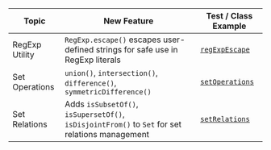 | Topic          | New Feature                                                                                     | Test / Class Example                         |
|----------------|-------------------------------------------------------------------------------------------------|----------------------------------------------|
| RegExp Utility | `RegExp.escape()` escapes user-defined strings for safe use in RegExp literals                  | [`regExpEscape`](features/regExpEscape.js)   |
| Set Operations | `union()`, `intersection()`, `difference()`, `symmetricDifference()`                            | [`setOperations`](features/setOperations.js) |
| Set Relations  | Adds `isSubsetOf()`, `isSupersetOf()`, `isDisjointFrom()` to `Set` for set relations management | [`setRelations`](features/setRelations.js)   |

